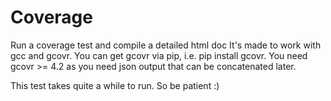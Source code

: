 Coverage
========================


Run a coverage test and compile a detailed html doc
It's made to work with gcc and gcovr.
You can get gcovr via pip, i.e. pip install gcovr.
You need gcovr >= 4.2 as you need json output that can
be concatenated later.

This test takes quite a while to run. So be patient :)
